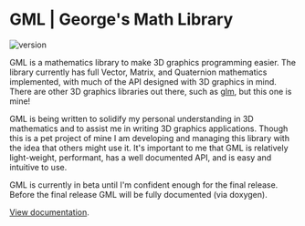 # GML | George's Math Library

![version](https://img.shields.io/badge/version-1.0b-blue.svg?maxAge=2592000)

GML is a mathematics library to make 3D graphics programming easier. The library currently has full Vector, Matrix, and Quaternion mathematics implemented, with much of the API designed with 3D graphics in mind. There are other 3D graphics libraries out there, such as [glm](https://glm.g-truc.net/0.9.9/index.html), but this one is mine!

GML is being written to solidify my personal understanding in 3D mathematics and to assist me in writing 3D graphics applications. Though this is a pet project of mine I am developing and managing this library with the idea that others might use it. It's important to me that GML is relatively light-weight, performant, has a well documented API, and is easy and intuitive to use.

GML is currently in beta until I'm confident enough for the final release. Before the final release GML will be fully documented (via doxygen).

[View documentation](https://george-mcdonagh.github.io/gml/documentation/html/).
